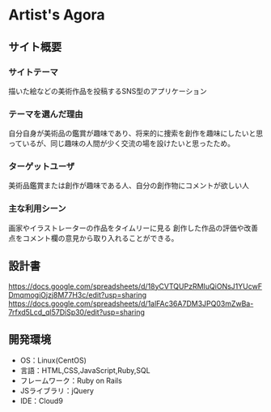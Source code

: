 # Artist's Agora

## サイト概要
### サイトテーマ
描いた絵などの美術作品を投稿するSNS型のアプリケーション

### テーマを選んだ理由
自分自身が美術品の鑑賞が趣味であり、将来的に捜索を創作を趣味にしたいと思っているが、同じ趣味の人間が少く交流の場を設けたいと思ったため。

### ターゲットユーザ
美術品鑑賞または創作が趣味である人、自分の創作物にコメントが欲しい人

### 主な利用シーン
画家やイラストレーターの作品をタイムリーに見る
創作した作品の評価や改善点をコメント欄の意見から取り入れることができる。

## 設計書
<https://docs.google.com/spreadsheets/d/18yCVTQUPzRMIuQiONsJ1YUcwFDmqmogiOjzj8M77H3c/edit?usp=sharing>
<https://docs.google.com/spreadsheets/d/1alFAc36A7DM3JPQ03mZwBa-7rfxd5Lcd_ql57DiSp30/edit?usp=sharing>

## 開発環境
- OS：Linux(CentOS)
- 言語：HTML,CSS,JavaScript,Ruby,SQL
- フレームワーク：Ruby on Rails
- JSライブラリ：jQuery
- IDE：Cloud9

